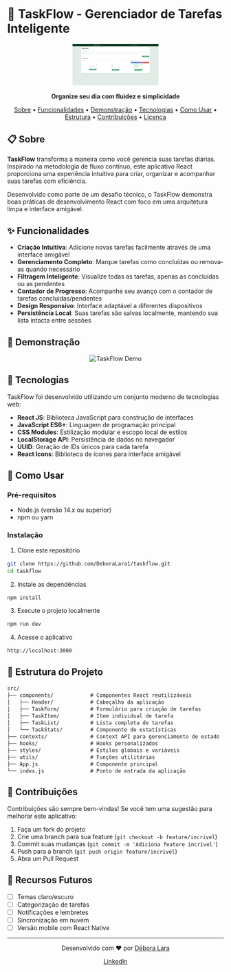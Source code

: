 # 🌊 TaskFlow - Gerenciador de Tarefas Inteligente

<p align="center">
  <img src="./assets/Screenshot_1.png" alt="TaskFlow Logo" width="200"/>
</p>

<p align="center">
  <strong>Organize seu dia com fluidez e simplicidade</strong>
</p>

<p align="center">
  <a href="#-sobre">Sobre</a> •
  <a href="#-funcionalidades">Funcionalidades</a> •
  <a href="#-demonstração">Demonstração</a> •
  <a href="#-tecnologias">Tecnologias</a> •
  <a href="#-como-usar">Como Usar</a> •
  <a href="#-estrutura-do-projeto">Estrutura</a> •
  <a href="#-contribuições">Contribuições</a> •
  <a href="#-licença">Licença</a>
</p>

## 📋 Sobre

**TaskFlow** transforma a maneira como você gerencia suas tarefas diárias. Inspirado na metodologia de fluxo contínuo, este aplicativo React proporciona uma experiência intuitiva para criar, organizar e acompanhar suas tarefas com eficiência.

Desenvolvido como parte de um desafio técnico, o TaskFlow demonstra boas práticas de desenvolvimento React com foco em uma arquitetura limpa e interface amigável.

## ✨ Funcionalidades

- **Criação Intuitiva**: Adicione novas tarefas facilmente através de uma interface amigável
- **Gerenciamento Completo**: Marque tarefas como concluídas ou remova-as quando necessário
- **Filtragem Inteligente**: Visualize todas as tarefas, apenas as concluídas ou as pendentes
- **Contador de Progresso**: Acompanhe seu avanço com o contador de tarefas concluídas/pendentes
- **Design Responsivo**: Interface adaptável a diferentes dispositivos
- **Persistência Local**: Suas tarefas são salvas localmente, mantendo sua lista intacta entre sessões

## 🎯 Demonstração

<p align="center">
  <img src="./assets/apresentação do projeto.wmv" alt="TaskFlow Demo" width="600"/>
</p>

## 🚀 Tecnologias

TaskFlow foi desenvolvido utilizando um conjunto moderno de tecnologias web:

- **React JS**: Biblioteca JavaScript para construção de interfaces
- **JavaScript ES6+**: Linguagem de programação principal
- **CSS Modules**: Estilização modular e escopo local de estilos
- **LocalStorage API**: Persistência de dados no navegador
- **UUID**: Geração de IDs únicos para cada tarefa
- **React Icons**: Biblioteca de ícones para interface amigável

## 🔧 Como Usar

### Pré-requisitos

- Node.js (versão 14.x ou superior)
- npm ou yarn

### Instalação

1. Clone este repositório
```bash
git clone https://github.com/DeboraLara1/taskflow.git
cd taskflow
```

2. Instale as dependências
```bash
npm install
```

3. Execute o projeto localmente
```bash
npm run dev
```

4. Acesse o aplicativo
```
http://localhost:3000
```

## 📁 Estrutura do Projeto

```
src/
├── components/            # Componentes React reutilizáveis
│   ├── Header/            # Cabeçalho da aplicação
│   ├── TaskForm/          # Formulário para criação de tarefas
│   ├── TaskItem/          # Item individual de tarefa
│   ├── TaskList/          # Lista completa de tarefas
│   └── TaskStats/         # Componente de estatísticas
├── contexts/              # Context API para gerenciamento de estado
├── hooks/                 # Hooks personalizados
├── styles/                # Estilos globais e variáveis
├── utils/                 # Funções utilitárias
├── App.js                 # Componente principal
└── index.js               # Ponto de entrada da aplicação
```

## 👥 Contribuições

Contribuições são sempre bem-vindas! Se você tem uma sugestão para melhorar este aplicativo:

1. Faça um fork do projeto
2. Crie uma branch para sua feature (`git checkout -b feature/incrivel`)
3. Commit suas mudanças (`git commit -m 'Adiciona feature incrível'`)
4. Push para a branch (`git push origin feature/incrivel`)
5. Abra um Pull Request

## 🌟 Recursos Futuros

- [ ] Temas claro/escuro
- [ ] Categorização de tarefas
- [ ] Notificações e lembretes
- [ ] Sincronização em nuvem
- [ ] Versão mobile com React Native

---

<p align="center">
  Desenvolvido com ❤️ por <a href="https://github.com/DeboraLara1">Débora Lara</a>
</p>

<p align="center">
  <a href="https://www.linkedin.com/in/deboralara/">LinkedIn</a> 
</p>
